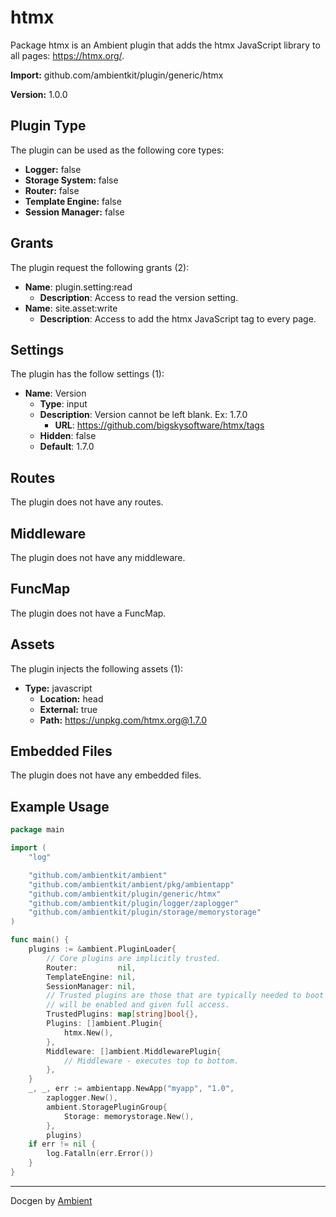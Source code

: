 # htmx

Package htmx is an Ambient plugin that adds the htmx JavaScript library to all pages: https://htmx.org/.

**Import:** github.com/ambientkit/plugin/generic/htmx

**Version:** 1.0.0

## Plugin Type

The plugin can be used as the following core types:

- **Logger:** false
- **Storage System:** false
- **Router:** false
- **Template Engine:** false
- **Session Manager:** false

## Grants

The plugin request the following grants (2):

- **Name**: plugin.setting:read
  - **Description**: Access to read the version setting.
- **Name**: site.asset:write
  - **Description**: Access to add the htmx JavaScript tag to every page.

## Settings

The plugin has the follow settings (1):

- **Name**: Version
  - **Type**: input
  - **Description**: Version cannot be left blank. Ex: 1.7.0
    - **URL**: https://github.com/bigskysoftware/htmx/tags
  - **Hidden**: false
  - **Default**: 1.7.0

## Routes

The plugin does not have any routes.

## Middleware

The plugin does not have any middleware.

## FuncMap

The plugin does not have a FuncMap.

## Assets

The plugin injects the following assets (1):

  - **Type:** javascript
    - **Location:** head
    - **External:** true
    - **Path:** https://unpkg.com/htmx.org@1.7.0

## Embedded Files

The plugin does not have any embedded files.

## Example Usage

```go
package main

import (
	"log"

	"github.com/ambientkit/ambient"
	"github.com/ambientkit/ambient/pkg/ambientapp"
	"github.com/ambientkit/plugin/generic/htmx"
	"github.com/ambientkit/plugin/logger/zaplogger"
	"github.com/ambientkit/plugin/storage/memorystorage"
)

func main() {
	plugins := &ambient.PluginLoader{
		// Core plugins are implicitly trusted.
		Router:         nil,
		TemplateEngine: nil,
		SessionManager: nil,
		// Trusted plugins are those that are typically needed to boot so they
		// will be enabled and given full access.
		TrustedPlugins: map[string]bool{},
		Plugins: []ambient.Plugin{
			htmx.New(),
		},
		Middleware: []ambient.MiddlewarePlugin{
			// Middleware - executes top to bottom.
		},
	}
	_, _, err := ambientapp.NewApp("myapp", "1.0",
		zaplogger.New(),
		ambient.StoragePluginGroup{
			Storage: memorystorage.New(),
		},
		plugins)
	if err != nil {
		log.Fatalln(err.Error())
	}
}
```

---

Docgen by [Ambient](https://ambientkit.github.io)
